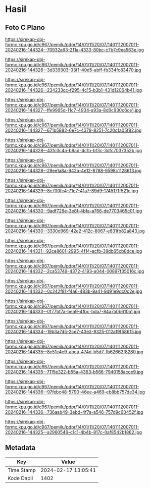 # Hasil

## Foto C Plano

https://sirekap-obj-formc.kpu.go.id/c967/pemilu/pdpr/14/01/11/20/07/1401112007011-20240216-144324--70932a63-211a-4333-80bc-c7b7c9ea563e.jpg

https://sirekap-obj-formc.kpu.go.id/c967/pemilu/pdpr/14/01/11/20/07/1401112007011-20240216-144326--3d339303-03f1-40d5-abff-fb334fc83470.jpg

https://sirekap-obj-formc.kpu.go.id/c967/pemilu/pdpr/14/01/11/20/07/1401112007011-20240216-144326--234233cc-f295-4c15-b3b1-431d12064b41.jpg

https://sirekap-obj-formc.kpu.go.id/c967/pemilu/pdpr/14/01/11/20/07/1401112007011-20240216-144327--ffe9965d-11c7-4934-a93a-8d0c930c6ce1.jpg

https://sirekap-obj-formc.kpu.go.id/c967/pemilu/pdpr/14/01/11/20/07/1401112007011-20240216-144327--671b5882-6e7c-4379-8251-7c20c1a05f82.jpg

https://sirekap-obj-formc.kpu.go.id/c967/pemilu/pdpr/14/01/11/20/07/1401112007011-20240216-144328--43fc0c4a-b9ad-4c1b-bf3c-3dfc7037352b.jpg

https://sirekap-obj-formc.kpu.go.id/c967/pemilu/pdpr/14/01/11/20/07/1401112007011-20240216-144328--29ee1a8a-942a-4e12-8788-9598c1128613.jpg

https://sirekap-obj-formc.kpu.go.id/c967/pemilu/pdpr/14/01/11/20/07/1401112007011-20240216-144329--8c700fc4-71e7-41a7-89d9-1745171f521c.jpg

https://sirekap-obj-formc.kpu.go.id/c967/pemilu/pdpr/14/01/11/20/07/1401112007011-20240216-144330--9adf726e-3e8f-4bfa-a766-de7703465c01.jpg

https://sirekap-obj-formc.kpu.go.id/c967/pemilu/pdpr/14/01/11/20/07/1401112007011-20240216-144330--3330d969-42e2-412c-8067-e831fb82a843.jpg

https://sirekap-obj-formc.kpu.go.id/c967/pemilu/pdpr/14/01/11/20/07/1401112007011-20240216-144331--92ce8601-2995-4f14-acfb-38db65cb8dce.jpg

https://sirekap-obj-formc.kpu.go.id/c967/pemilu/pdpr/14/01/11/20/07/1401112007011-20240216-144332--2ca53749-4372-4193-a044-00897f35016c.jpg

https://sirekap-obj-formc.kpu.go.id/c967/pemilu/pdpr/14/01/11/20/07/1401112007011-20240216-144332--0c242f81-f4a6-483b-9a41-9d91e9dc0c2e.jpg

https://sirekap-obj-formc.kpu.go.id/c967/pemilu/pdpr/14/01/11/20/07/1401112007011-20240216-144333--0f77bf7a-bea9-4fbc-bda7-84a7a0b610a1.jpg

https://sirekap-obj-formc.kpu.go.id/c967/pemilu/pdpr/14/01/11/20/07/1401112007011-20240216-144334--19b3a7d5-2ce7-43e3-9325-012a19f58615.jpg

https://sirekap-obj-formc.kpu.go.id/c967/pemilu/pdpr/14/01/11/20/07/1401112007011-20240216-144335--8c51c4e9-abca-474d-b5d7-fb62662f8280.jpg

https://sirekap-obj-formc.kpu.go.id/c967/pemilu/pdpr/14/01/11/20/07/1401112007011-20240216-144335--7115e322-b55a-4393-b566-7940158acce9.jpg

https://sirekap-obj-formc.kpu.go.id/c967/pemilu/pdpr/14/01/11/20/07/1401112007011-20240216-144336--97febc48-5790-46ee-a469-eb8bb757de34.jpg

https://sirekap-obj-formc.kpu.go.id/c967/pemilu/pdpr/14/01/11/20/07/1401112007011-20240216-144336--736aab49-3ebd-4f7a-a546-757d9c60452f.jpg

https://sirekap-obj-formc.kpu.go.id/c967/pemilu/pdpr/14/01/11/20/07/1401112007011-20240216-144325--a2960546-c1c1-4b4b-817c-0af8542b1862.jpg


## Metadata

| Key        | Value               |
| ---------- | ------------------- |
| Time Stamp | 2024-02-17 13:05:41 |
| Kode Dapil | 1402                |



